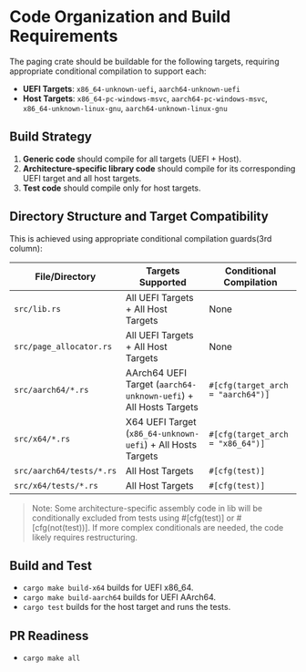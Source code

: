 # Code Organization and Build Requirements

The paging crate should be buildable for the following targets, requiring
appropriate conditional compilation to support each:

- **UEFI Targets**: `x86_64-unknown-uefi`, `aarch64-unknown-uefi`
- **Host Targets**: `x86_64-pc-windows-msvc`, `aarch64-pc-windows-msvc`, `x86_64-unknown-linux-gnu`, `aarch64-unknown-linux-gnu`

## Build Strategy

1. **Generic code** should compile for all targets (UEFI + Host).
2. **Architecture-specific library code** should compile for its corresponding
   UEFI target and all host targets.
3. **Test code** should compile only for host targets.

## Directory Structure and Target Compatibility

This is achieved using appropriate conditional compilation guards(3rd column):

<!-- markdownlint-disable MD013 -->
| File/Directory           | Targets Supported                                                | Conditional Compilation           |
| ------------------------ | ---------------------------------------------------------------- | --------------------------------- |
| `src/lib.rs`             | All UEFI Targets + All Host Targets                              | None                              |
| `src/page_allocator.rs`  | All UEFI Targets + All Host Targets                              | None                              |
| `src/aarch64/*.rs`       | AArch64 UEFI Target (`aarch64-unknown-uefi`) + All Hosts Targets | `#[cfg(target_arch = "aarch64")]` |
| `src/x64/*.rs`           | X64 UEFI Target (`x86_64-unknown-uefi`) + All Hosts Targets      | `#[cfg(target_arch = "x86_64")]`  |
| `src/aarch64/tests/*.rs` | All Host Targets                                                 | `#[cfg(test)]`                    |
| `src/x64/tests/*.rs`     | All Host Targets                                                 | `#[cfg(test)]`                    |
<!-- markdownlint-enable MD013 -->

> Note: Some architecture-specific assembly code in lib will be conditionally
> excluded from tests using #[cfg(test)] or #[cfg(not(test))]. If more complex
> conditionals are needed, the code likely requires restructuring.

## Build and Test

- `cargo make build-x64` builds for UEFI x86_64.
- `cargo make build-aarch64` builds for UEFI AArch64.
- `cargo test` builds for the host target and runs the tests.

## PR Readiness

- `cargo make all`
